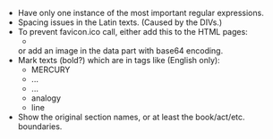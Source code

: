 - Have only one instance of the most important regular expressions.
- Spacing issues in the Latin texts. (Caused by the DIVs.)
- To prevent favicon.ico call, either add this to the HTML pages:
  - <link rel="icon" href="data:,">
  or add an image in the data part with base64 encoding.
- Mark texts (bold?) which are in tags like (English only):
  - <speaker>MERCURY</speaker>
  - <head>...</head>
  - <quote>...</quote>
  - <hi rend="italic">analogy</hi>
  - <l>line</l>
- Show the original section names, or at least the book/act/etc. boundaries.
